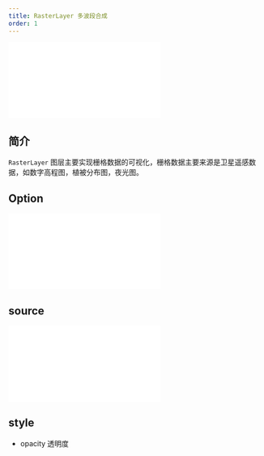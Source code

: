 ```yaml
---
title: RasterLayer 多波段合成
order: 1
---
```


<embed src="@/docs/common/style.md"></embed>

## 简介

`RasterLayer` 图层主要实现栅格数据的可视化，栅格数据主要来源是卫星遥感数据，如数字高程图，植被分布图，夜光图。

## Option

<embed src="@/docs/common/layer/options.md"></embed>

## source

<embed src="@/docs/api/source/raster/raster_rgb.md"></embed>

## style

- opacity
  透明度
